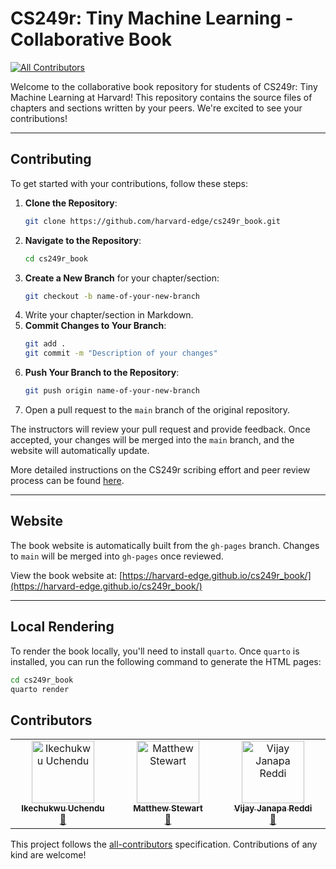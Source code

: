 # CS249r: Tiny Machine Learning - Collaborative Book

[![All Contributors](https://img.shields.io/github/all-contributors/harvard-edge/cs249r_book?color=ee8449&style=flat-square)](#contributors)

Welcome to the collaborative book repository for students of CS249r: Tiny Machine Learning at Harvard! This repository
contains the source files of chapters and sections written by your peers. We're excited to see your contributions!

---

## Contributing

To get started with your contributions, follow these steps:

1. **Clone the Repository**:
    ```bash
    git clone https://github.com/harvard-edge/cs249r_book.git
    ```
2. **Navigate to the Repository**:
    ```bash
    cd cs249r_book
    ```
3. **Create a New Branch** for your chapter/section:
    ```bash
    git checkout -b name-of-your-new-branch
    ```
4. Write your chapter/section in Markdown.
5. **Commit Changes to Your Branch**:
    ```bash
    git add .
    git commit -m "Description of your changes"
    ```
6. **Push Your Branch to the Repository**:
    ```bash
    git push origin name-of-your-new-branch
    ```
7. Open a pull request to the `main` branch of the original repository.

The instructors will review your pull request and provide feedback. Once accepted, your changes will be merged into
the `main` branch, and the website will automatically update.

More detailed instructions on the CS249r scribing effort and peer review process can be found [here](https://docs.google.com/document/d/1izDoWwFLnV8XK2FYCl23_9KYL_7EQ5OWLo-PCNUGle0).

---

## Website

The book website is automatically built from the `gh-pages` branch. Changes to `main` will be merged into `gh-pages`
once reviewed.

View the book website at: [https://harvard-edge.github.io/cs249r_book/](https://harvard-edge.github.io/cs249r_book/)

---

## Local Rendering

To render the book locally, you'll need to install `quarto`. Once `quarto` is installed, you can run the following
command to generate the HTML pages:

```bash
cd cs249r_book
quarto render
```

## Contributors

<!-- ALL-CONTRIBUTORS-LIST:START - Do not remove or modify this section -->
<!-- prettier-ignore-start -->
<!-- markdownlint-disable -->
<table>
  <tbody>
    <tr>
      <td align="center" valign="top" width="14.28%"><a href="https://github.com/uchendui"><img src="https://avatars.githubusercontent.com/uchendui?s=100" width="100px;" alt="Ikechukwu Uchendu"/><br /><sub><b>Ikechukwu Uchendu</b></sub></a><br /><a href="https=//github.com/harvard-edge/cs249r_book/commits?author=uchendui" title="Documentation">📖</a></td>
      <td align="center" valign="top" width="14.28%"><a href="https://github.com/mpstewart1"><img src="https://avatars.githubusercontent.com/mpstewart1?s=100" width="100px;" alt="Matthew Stewart"/><br /><sub><b>Matthew Stewart</b></sub></a><br /><a href="https=//github.com/harvard-edge/cs249r_book/commits?author=mpstewart1" title="Documentation">📖</a></td>
      <td align="center" valign="top" width="14.28%"><a href="https://github.com/jveejay"><img src="https://avatars.githubusercontent.com/jveejay?s=100" width="100px;" alt="Vijay Janapa Reddi"/><br /><sub><b>Vijay Janapa Reddi</b></sub></a><br /><a href="https=//github.com/harvard-edge/cs249r_book/commits?author=jveejay" title="Documentation">📖</a></td>
    </tr>
  </tbody>
</table>

<!-- markdownlint-restore -->
<!-- prettier-ignore-end -->

<!-- ALL-CONTRIBUTORS-LIST:END -->

This project follows the [all-contributors](https://allcontributors.org) specification. Contributions of any kind are welcome!
